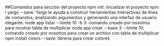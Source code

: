 ##Comandos para sección del proyecto
npm init: inicializar el proyecto 
npm i yargs --save: Yargs le ayuda a construir herramientas interactivas de línea de comandos, analizando argumentos y generando una interfaz de usuario elegante.
node app listar --limite 10 -b 3: comando creado por nosotros para mostrar tabla de multiplicar
node app crear --base 3 --limite 10: comando creado por nosotros para crear un archivo con tabla de multiplicar
npm install colors --save: libreria para crear colores